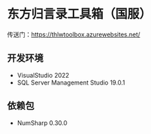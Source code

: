 # 东方归言录工具箱（国服）
传送门：https://thlwtoolbox.azurewebsites.net/

## 开发环境
- VisualStudio 2022
- SQL Server Management Studio 19.0.1

## 依赖包
- NumSharp 0.30.0
